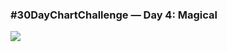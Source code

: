 ### #30DayChartChallenge — Day 4: Magical
![](https://github.com/Z3tt/30DayChartChallenge/tree/master/04_magical/04_magical.png)
